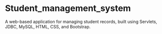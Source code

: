 # Student_management_system
 A web-based application for managing student records, built using Servlets, JDBC, MySQL, HTML, CSS, and Bootstrap.
